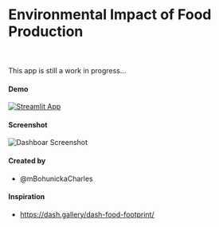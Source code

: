 # Environmental Impact of Food Production <br><br/>

This app is still a work in progress...

#### Demo
[![Streamlit App](https://static.streamlit.io/badges/streamlit_badge_white.svg)]()

#### Screenshot

![Dashboar Screenshot](https://github.com/mBohunickaCharles/FoodPrint_app/blob/main/assets/foodprint_app.png)

#### Created by
 - @mBohunickaCharles

#### Inspiration
 - https://dash.gallery/dash-food-footprint/
